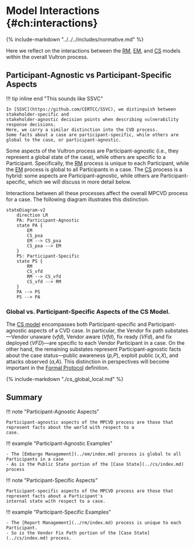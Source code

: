 # Model Interactions {#ch:interactions}

{% include-markdown "../../../includes/normative.md" %}

Here we reflect on the interactions between the [RM](../rm/index.md), [EM](../em/index.md), and [CS](../cs/index.md) models within the
overall Vultron process.

## Participant-Agnostic vs Participant-Specific Aspects

!!! tip inline end "This sounds like SSVC"

    In [SSVC](https://github.com/CERTCC/SSVC), we distinguish between stakeholder-specific and
    stakeholder-agnostic decision points when describing vulnerability response decisions.
    Here, we carry a similar distinction into the CVD process.
    Some facts about a case are participant-specific, while others are global to the case, or participant-agnostic.

Some aspects of the Vultron process are Participant-agnostic (i.e., they represent a global state of the case),
while others are specific to a Participant.
Specifically, the [RM](../rm/index.md) process is unique to each Participant, while the
[EM](../em/index.md) process is global to all Participants in a case.
The [CS](../cs/index.md) process is a hybrid: some aspects are Participant-agnostic, while others are
Participant-specific, which we will discuss in more detail below.


Interactions between all these processes affect the overall MPCVD process for a case. 
The following diagram illustrates this distinction.

```mermaid
stateDiagram-v2
    direction LR
    PA: Participant-Agnostic
    state PA {
        EM
        CS_pxa
        EM --> CS_pxa
        CS_pxa --> EM
    }
    PS: Participant-Specific
    state PS {
        RM
        CS_vfd
        RM --> CS_vfd
        CS_vfd --> RM
    }
    PA --> PS
    PS --> PA   
```

### Global vs. Participant-Specific Aspects of the CS Model.

The [CS model](../cs/index.md) encompasses both Participant-specific and Participant-agnostic aspects of a
CVD case. In particular, the Vendor fix path substates&mdash;Vendor unaware (_vfd_),
Vendor aware (_Vfd_), fix ready (_VFd_), and fix deployed (_VFD_)&mdash;are
specific to each Vendor Participant in a case. On the other hand, the
remaining substates represent Participant-agnostic facts about the case
status&mdash;public awareness (_p,P_), exploit public (_x,X_), and attacks
observed (_a,A_). This distinction in perspectives will become
important in the [Formal Protocol](../../formal_protocol/index.md) definition.

{% include-markdown "./cs_global_local.md" %}

## Summary

!!! note "Participant-Agnostic Aspects"

    Participant-agnostic aspects of the MPCVD process are those that represent facts about the world with respect to a 
    case.
    
!!! example "Participant-Agnostic Examples"

    - The [Embargo Management](../em/index.md) process is global to all Participants in a case
    - As is the Public State portion of the [Case State](../cs/index.md) process

!!! note "Participant-Specific Aspects"

    Participant-specific aspects of the MPCVD process are those that represent facts about a Participant's
    internal state with respect to a case.

!!! example "Participant-Specific Examples"

    - The [Report Management](../rm/index.md) process is unique to each Participant.
    - So is the Vendor Fix Path portion of the [Case State](../cs/index.md) process.

